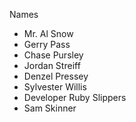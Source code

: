 Names

* Mr. Al Snow
* Gerry Pass
* Chase Pursley
* Jordan Streiff
* Denzel Pressey
* Sylvester Willis
* Developer Ruby Slippers
* Sam Skinner
